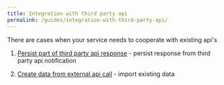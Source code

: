 ```yaml
---
title: Integration with third party api
permalink: /guides/integration-with-third-party-api/
---
```


There are cases when your service needs to cooperate with existing api's

1. [Persist part of third party api response](./persist-third-party-api-response/) - persist response from third party api notification

2. [Create data from external api call](./create-items-from-external-api-call) - import existing data
